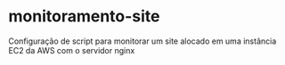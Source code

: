 # monitoramento-site
Configuração de script para monitorar um site alocado em uma instância EC2 da AWS com o servidor nginx

